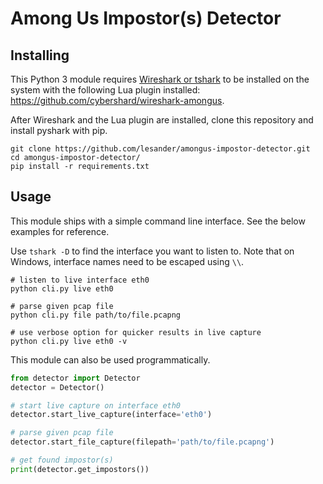 # Among Us Impostor(s) Detector

## Installing
This Python 3 module requires [Wireshark or tshark](https://www.wireshark.org/) to be
installed on the system with the following Lua plugin installed:
https://github.com/cybershard/wireshark-amongus.

After Wireshark and the Lua plugin are installed, clone this repository and
install pyshark with pip.
```shell
git clone https://github.com/lesander/amongus-impostor-detector.git
cd amongus-impostor-detector/
pip install -r requirements.txt
```

## Usage
This module ships with a simple command line interface. See the below
examples for reference.

Use `tshark -D` to find the interface you want to listen to. Note that
on Windows, interface names need to be escaped using `\\`.

```shell
# listen to live interface eth0
python cli.py live eth0

# parse given pcap file
python cli.py file path/to/file.pcapng

# use verbose option for quicker results in live capture
python cli.py live eth0 -v
```

This module can also be used programmatically.

```python
from detector import Detector
detector = Detector()

# start live capture on interface eth0
detector.start_live_capture(interface='eth0')

# parse given pcap file
detector.start_file_capture(filepath='path/to/file.pcapng')

# get found impostor(s)
print(detector.get_impostors())
```
